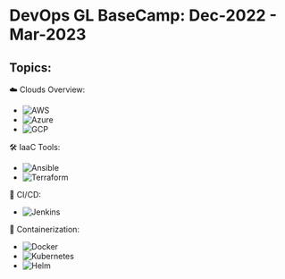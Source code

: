# DevOps GL BaseCamp: Dec-2022 - Mar-2023

## Topics:

☁️ Clouds Overview:
- ![AWS](https://img.shields.io/badge/AWS-orange?logo=amazon-aws&logoColor=white) 
- ![Azure](https://img.shields.io/badge/Azure-blue?logo=microsoft-azure&logoColor=white) 
- ![GCP](https://img.shields.io/badge/GCP-yellow?logo=google-cloud&logoColor=white) 

🛠️ IaaC Tools:
- ![Ansible](https://img.shields.io/badge/Ansible-red?logo=ansible&logoColor=white)
- ![Terraform](https://img.shields.io/badge/Terraform-purple?logo=terraform&logoColor=white)

🔄 CI/CD:
- ![Jenkins](https://img.shields.io/badge/Jenkins-blue?logo=jenkins&logoColor=white)

🐳 Containerization:
- ![Docker](https://img.shields.io/badge/Docker-blue?logo=docker&logoColor=white)
- ![Kubernetes](https://img.shields.io/badge/Kubernetes-blue?logo=kubernetes&logoColor=white)
- ![Helm](https://img.shields.io/badge/Helm-blueviolet?logo=helm&logoColor=white)

